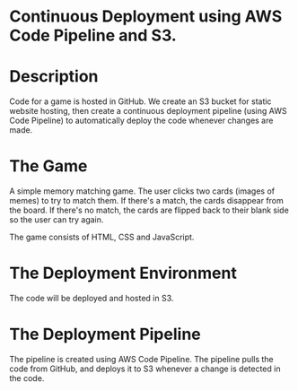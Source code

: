 # Continuous Deployment using AWS Code Pipeline and S3.

# Description
Code for a game is hosted in GitHub.  We create an S3 bucket for static website hosting, then create a continuous deployment pipeline (using AWS Code Pipeline) to automatically deploy the code whenever changes are made.

# The Game
A simple memory matching game.  The user clicks two cards (images of memes) to try to match them.  If there's a match, the cards disappear from the board.  If there's no match, the cards are flipped back to their blank side so the user can try again.

The game consists of HTML, CSS and JavaScript.

# The Deployment Environment
The code will be deployed and hosted in S3.

# The Deployment Pipeline
The pipeline is created using AWS Code Pipeline.  The pipeline pulls the code from GitHub, and deploys it to S3 whenever a change is detected in the code.

